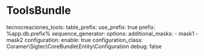 ToolsBundle
===========


tecnocreaciones_tools:
    table_prefix:
        use_prefix: true
        prefix: %app.db.prefix%
    sequence_generator:
        options:
            additional_masks:
                - mask1
                - mask2
    configuration:
        enable: true
        configuration_class: Coramer\Sigtec\CoreBundle\Entity\Configuration
        debug: false